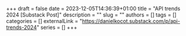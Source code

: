 +++ 
draft = false
date = 2023-12-05T14:36:39+01:00
title = "API trends 2024 [Substack Post]"
description = ""
slug = ""
authors = []
tags = []
categories = []
externalLink = "https://danielkocot.substack.com/p/api-trends-2024"
series = []
+++

